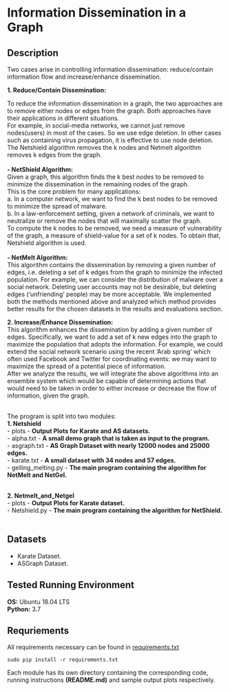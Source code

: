 # Information Dissemination in a Graph

## Description
Two cases arise in controlling information dissemination: reduce/contain information flow and increase/enhance dissemination.<br />

**1. Reduce/Contain Dissemination:**

To reduce the information dissemination in a graph, the two approaches are to remove either nodes or edges from the graph. Both approaches have their applications in different situations.<br />
For example, in social-media networks, we cannot just remove nodes(users) in most of the cases. So we use edge deletion. In other cases such as containing virus propagation, it is effective to use
node deletion. The Netshield algorithm removes the k nodes and Netmelt algorithm removes k edges from the graph.<br /><br />
        **- NetShield Algorithm:**<br />
            Given a graph, this algorithm finds the k best nodes to be removed to minimize the dissemination in the remaining nodes of the graph.<br />
            This is the core problem for many applications:<br />
                a. In a computer network, we want to find the k best nodes to be removed to minimize the spread of malware.<br />
                b. In a law-enforcement setting, given a network of criminals, we want to neutralize or remove the nodes that will maximally scatter the graph.<br />
            To compute the k nodes to be removed, we need a measure of vulnerability of the graph, a measure of shield-value for a set of k nodes. To obtain that, Netshield algorithm is used.<br /><br />
        **- NetMelt Algorithm:**<br />
            This algorithm contains the dissemination by removing a given number of edges, i.e. deleting a set of k edges from the graph to minimize the infected population. For example, we can consider the distribution of malware over a social network. Deleting user accounts may not be desirable, but deleting edges (‘unfriending’ people) may be more acceptable. We implemented both the methods mentioned above and analyzed which method provides better results for the chosen datasets in the results and evaluations section.<br />


**2. Increase/Enhance Dissemination:**<br />
This algorithm enhances the dissemination by adding a given number of edges. Specifically, we want to add a set of k new edges into the graph to maximize the population that adopts the information. For example, we could extend the social network scenario using the recent ‘Arab spring’ which often used Facebook and Twitter for coordinating events: we may want to maximize the spread of a potential piece of information.<br />
After we analyze the results, we will integrate the above algorithms into an ensemble system which would be capable of determining actions that would need to be taken in order to either increase or decrease the flow of information, given the graph.<br /><br />


The program is split into two modules:<br />
**1. Netshield**<br />
    - plots - 
    **Output Plots for Karate and AS datasets.** <br />
    - alpha.txt - 
    **A small demo graph that is taken as input to the program.** <br />
    - asgraph.txt - 
    **AS Graph Dataset with nearly 12000 nodes and 25000 edges.**<br />
    - karate.txt - 
    **A small dataset with 34 nodes and 57 edges.**<br />
    - gelling_melting.py - 
    **The main program containing the algorithm for NetMelt and NetGel.**<br /><br />
    
    
**2. Netmelt_and_Netgel**<br />
    - plots - 
    **Output Plots for Karate dataset.** <br />
    - Netshield.py - 
    **The main program containing the algorithm for NetShield.**<br /><br />


## Datasets
- Karate Dataset.
- ASGraph Dataset.


## Tested Running Environment
**OS:** Ubuntu 18.04 LTS<br />
**Python:** 3.7

## Requriements
All requirements necessary can be found in [requirements.txt](requirements.txt)

```
sudo pip install -r requirements.txt
```

Each module has its own directory containing the corresponding code, running instructions **(README.md)** and sample output plots respectively.
